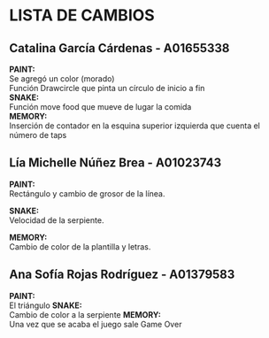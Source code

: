 # LISTA DE CAMBIOS<br>


## Catalina García Cárdenas - A01655338 <br>
<b> PAINT:<br> </b>
Se agregó un color (morado) <br>
Función Drawcircle que pinta un círculo de inicio a fin<br>
<b>SNAKE:<br></b>
Función move food que mueve de lugar la comida<br>
<b>MEMORY:<br></b>
Inserción de contador en la esquina superior izquierda que cuenta el número de taps<br>


## Lía Michelle Núñez Brea - A01023743<br>
<b> PAINT:<br> </b>
Rectángulo y cambio de grosor de la línea. <br>

<b>SNAKE:<br></b>
Velocidad de la serpiente. <br>

<b>MEMORY:<br></b>
Cambio de color de la plantilla y letras. <br>



## Ana Sofía Rojas Rodríguez  - A01379583<br>
<b>PAINT:<br> </b>
El triángulo
<b>SNAKE:<br></b>
Cambio de color a la serpiente
<b>MEMORY:<br></b>
Una vez que se acaba el juego sale Game Over

